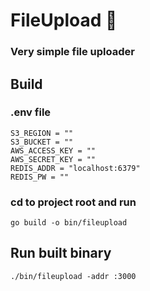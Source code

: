 # FileUpload 📄
### Very simple file uploader



## Build
### .env file
```
S3_REGION = ""
S3_BUCKET = ""
AWS_ACCESS_KEY = ""
AWS_SECRET_KEY = ""
REDIS_ADDR = "localhost:6379"
REDIS_PW = ""
```
### cd to project root and run
```
go build -o bin/fileupload
```

## Run built binary
```
./bin/fileupload -addr :3000
```
